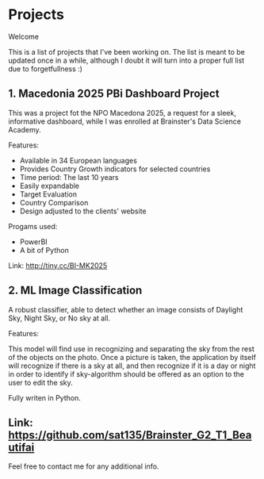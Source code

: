 # Projects

Welcome

This is a list of projects that I've been working on.
The list is meant to be updated once in a while, although I doubt it will turn into a proper full list due to forgetfullness :)

## 1. Macedonia 2025 PBi Dashboard Project
This was a project fot the NPO Macedona 2025, a request for a sleek, informative dashboard, while I was enrolled at Brainster's Data Science Academy.

Features:
* Available in 34 European languages
* Provides Country Growth indicators for selected countries
* Time period: The last 10 years
* Easily expandable
* Target Evaluation
* Country Comparison
* Design adjusted to the clients' website
        
Progams used:
- PowerBI
- A bit of Python
        
        
Link: http://tiny.cc/BI-MK2025

## 2. ML Image Classification
A robust classifier, able to detect whether an image consists of Daylight Sky, Night Sky, or No sky at all.

Features:

This model will find use in recognizing and separating the sky from the rest of the objects on the photo. Once a picture is taken, the application by itself will recognize if there is a sky at all, and then recognize if it is a day or night in order to identify if sky-algorithm should be offered as an option to the user to edit the sky.

Fully writen in Python.

Link: https://github.com/sat135/Brainster_G2_T1_Beautifai
---
Feel free to contact me for any additional info.

